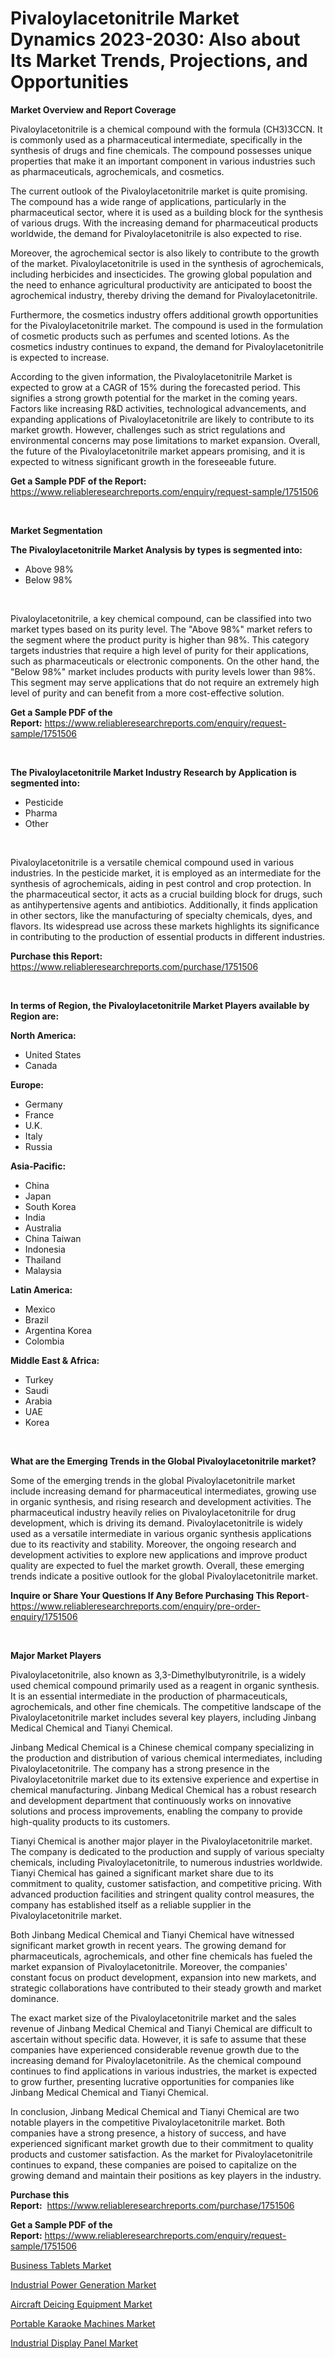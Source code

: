 <p><h1>Pivaloylacetonitrile Market Dynamics 2023-2030: Also about Its Market Trends, Projections, and Opportunities</h1></p><p><strong>Market Overview and Report Coverage</strong></p>
<p><p>Pivaloylacetonitrile is a chemical compound with the formula (CH3)3CCN. It is commonly used as a pharmaceutical intermediate, specifically in the synthesis of drugs and fine chemicals. The compound possesses unique properties that make it an important component in various industries such as pharmaceuticals, agrochemicals, and cosmetics.</p><p>The current outlook of the Pivaloylacetonitrile market is quite promising. The compound has a wide range of applications, particularly in the pharmaceutical sector, where it is used as a building block for the synthesis of various drugs. With the increasing demand for pharmaceutical products worldwide, the demand for Pivaloylacetonitrile is also expected to rise.</p><p>Moreover, the agrochemical sector is also likely to contribute to the growth of the market. Pivaloylacetonitrile is used in the synthesis of agrochemicals, including herbicides and insecticides. The growing global population and the need to enhance agricultural productivity are anticipated to boost the agrochemical industry, thereby driving the demand for Pivaloylacetonitrile.</p><p>Furthermore, the cosmetics industry offers additional growth opportunities for the Pivaloylacetonitrile market. The compound is used in the formulation of cosmetic products such as perfumes and scented lotions. As the cosmetics industry continues to expand, the demand for Pivaloylacetonitrile is expected to increase.</p><p>According to the given information, the Pivaloylacetonitrile Market is expected to grow at a CAGR of 15% during the forecasted period. This signifies a strong growth potential for the market in the coming years. Factors like increasing R&D activities, technological advancements, and expanding applications of Pivaloylacetonitrile are likely to contribute to its market growth. However, challenges such as strict regulations and environmental concerns may pose limitations to market expansion. Overall, the future of the Pivaloylacetonitrile market appears promising, and it is expected to witness significant growth in the foreseeable future.</p></p>
<p><strong>Get a Sample PDF of the Report:</strong> <a href="https://www.reliableresearchreports.com/enquiry/request-sample/1751506">https://www.reliableresearchreports.com/enquiry/request-sample/1751506</a></p>
<p>&nbsp;</p>
<p><strong>Market Segmentation</strong></p>
<p><strong>The Pivaloylacetonitrile Market Analysis by types is segmented into:</strong></p>
<p><ul><li>Above 98%</li><li>Below 98%</li></ul></p>
<p>&nbsp;</p>
<p><p>Pivaloylacetonitrile, a key chemical compound, can be classified into two market types based on its purity level. The "Above 98%" market refers to the segment where the product purity is higher than 98%. This category targets industries that require a high level of purity for their applications, such as pharmaceuticals or electronic components. On the other hand, the "Below 98%" market includes products with purity levels lower than 98%. This segment may serve applications that do not require an extremely high level of purity and can benefit from a more cost-effective solution.</p></p>
<p><strong>Get a Sample PDF of the Report:</strong>&nbsp;<a href="https://www.reliableresearchreports.com/enquiry/request-sample/1751506">https://www.reliableresearchreports.com/enquiry/request-sample/1751506</a></p>
<p>&nbsp;</p>
<p><strong>The Pivaloylacetonitrile Market Industry Research by Application is segmented into:</strong></p>
<p><ul><li>Pesticide</li><li>Pharma</li><li>Other</li></ul></p>
<p>&nbsp;</p>
<p><p>Pivaloylacetonitrile is a versatile chemical compound used in various industries. In the pesticide market, it is employed as an intermediate for the synthesis of agrochemicals, aiding in pest control and crop protection. In the pharmaceutical sector, it acts as a crucial building block for drugs, such as antihypertensive agents and antibiotics. Additionally, it finds application in other sectors, like the manufacturing of specialty chemicals, dyes, and flavors. Its widespread use across these markets highlights its significance in contributing to the production of essential products in different industries.</p></p>
<p><strong>Purchase this Report:</strong>&nbsp; <a href="https://www.reliableresearchreports.com/purchase/1751506">https://www.reliableresearchreports.com/purchase/1751506</a></p>
<p>&nbsp;</p>
<p><strong>In terms of Region, the Pivaloylacetonitrile Market Players available by Region are:</strong></p>
<p>
    <p> <strong> North America: </strong>
        <ul>
            <li>United States</li>
            <li>Canada</li>
        </ul>
        </p> 
    <p> <strong> Europe: </strong>
        <ul>
            <li>Germany</li>
            <li>France</li>
            <li>U.K.</li>
            <li>Italy</li>
            <li>Russia</li>
        </ul>
        </p> 
    <p> <strong> Asia-Pacific: </strong>
        <ul>
            <li>China</li>
            <li>Japan</li>
            <li>South Korea</li>
            <li>India</li>
            <li>Australia</li>
            <li>China Taiwan</li>
            <li>Indonesia</li>
            <li>Thailand</li>
            <li>Malaysia</li>
        </ul>
        </p> 
    <p> <strong> Latin America: </strong>
        <ul>
            <li>Mexico</li>
            <li>Brazil</li>
            <li>Argentina Korea</li>
            <li>Colombia</li>
        </ul>
        </p> 
    <p> <strong> Middle East & Africa: </strong>
        <ul>
            <li>Turkey</li>
            <li>Saudi</li>
            <li>Arabia</li>
            <li>UAE</li>
            <li>Korea</li>
        </ul>
    </p>
    </p>
<p>&nbsp;</p>
<p><strong>What are the Emerging Trends in the Global Pivaloylacetonitrile market?</strong></p>
<p><p>Some of the emerging trends in the global Pivaloylacetonitrile market include increasing demand for pharmaceutical intermediates, growing use in organic synthesis, and rising research and development activities. The pharmaceutical industry heavily relies on Pivaloylacetonitrile for drug development, which is driving its demand. Pivaloylacetonitrile is widely used as a versatile intermediate in various organic synthesis applications due to its reactivity and stability. Moreover, the ongoing research and development activities to explore new applications and improve product quality are expected to fuel the market growth. Overall, these emerging trends indicate a positive outlook for the global Pivaloylacetonitrile market.</p></p>
<p><strong>Inquire or Share Your Questions If Any Before Purchasing This Report</strong>- <a href="https://www.reliableresearchreports.com/enquiry/pre-order-enquiry/1751506">https://www.reliableresearchreports.com/enquiry/pre-order-enquiry/1751506</a></p>
<p>&nbsp;</p>
<p><strong>Major Market Players</strong></p>
<p><p>Pivaloylacetonitrile, also known as 3,3-Dimethylbutyronitrile, is a widely used chemical compound primarily used as a reagent in organic synthesis. It is an essential intermediate in the production of pharmaceuticals, agrochemicals, and other fine chemicals. The competitive landscape of the Pivaloylacetonitrile market includes several key players, including Jinbang Medical Chemical and Tianyi Chemical.</p><p>Jinbang Medical Chemical is a Chinese chemical company specializing in the production and distribution of various chemical intermediates, including Pivaloylacetonitrile. The company has a strong presence in the Pivaloylacetonitrile market due to its extensive experience and expertise in chemical manufacturing. Jinbang Medical Chemical has a robust research and development department that continuously works on innovative solutions and process improvements, enabling the company to provide high-quality products to its customers.</p><p>Tianyi Chemical is another major player in the Pivaloylacetonitrile market. The company is dedicated to the production and supply of various specialty chemicals, including Pivaloylacetonitrile, to numerous industries worldwide. Tianyi Chemical has gained a significant market share due to its commitment to quality, customer satisfaction, and competitive pricing. With advanced production facilities and stringent quality control measures, the company has established itself as a reliable supplier in the Pivaloylacetonitrile market.</p><p>Both Jinbang Medical Chemical and Tianyi Chemical have witnessed significant market growth in recent years. The growing demand for pharmaceuticals, agrochemicals, and other fine chemicals has fueled the market expansion of Pivaloylacetonitrile. Moreover, the companies' constant focus on product development, expansion into new markets, and strategic collaborations have contributed to their steady growth and market dominance.</p><p>The exact market size of the Pivaloylacetonitrile market and the sales revenue of Jinbang Medical Chemical and Tianyi Chemical are difficult to ascertain without specific data. However, it is safe to assume that these companies have experienced considerable revenue growth due to the increasing demand for Pivaloylacetonitrile. As the chemical compound continues to find applications in various industries, the market is expected to grow further, presenting lucrative opportunities for companies like Jinbang Medical Chemical and Tianyi Chemical.</p><p>In conclusion, Jinbang Medical Chemical and Tianyi Chemical are two notable players in the competitive Pivaloylacetonitrile market. Both companies have a strong presence, a history of success, and have experienced significant market growth due to their commitment to quality products and customer satisfaction. As the market for Pivaloylacetonitrile continues to expand, these companies are poised to capitalize on the growing demand and maintain their positions as key players in the industry.</p></p>
<p><strong>Purchase this Report:</strong>&nbsp;&nbsp;<a href="https://www.reliableresearchreports.com/purchase/1751506">https://www.reliableresearchreports.com/purchase/1751506</a></p>
<p></p>
<p><strong>Get a Sample PDF of the Report:</strong>&nbsp;<a href="https://www.reliableresearchreports.com/enquiry/request-sample/1751506">https://www.reliableresearchreports.com/enquiry/request-sample/1751506</a></p>
<p><p><a href="https://medium.com/@half.skull.am/business-tablets-market-trends-and-market-analysis-forecasted-for-period-2023-2030-9baec9252fb7">Business Tablets Market</a></p><p><a href="https://medium.com/@santosh.reportprime/industrial-power-generation-market-size-cagr-trends-2024-2030-fbd2cb440eca">Industrial Power Generation Market</a></p><p><a href="https://medium.com/@rombilly2345/analyzing-aircraft-deicing-equipment-market-global-industry-perspective-and-forecast-2023-to-b48b43f1d4e3">Aircraft Deicing Equipment Market</a></p><p><a href="https://medium.com/@jacks0866979/portable-karaoke-machines-market-outlook-industry-overview-and-forecast-2023-to-2030-ca3bced37ad5">Portable Karaoke Machines Market</a></p><p><a href="https://medium.com/@peatebilly85475/industrial-display-panel-market-insight-market-trends-growth-forecasted-from-2023-to-2030-197631be233a">Industrial Display Panel Market</a></p></p>